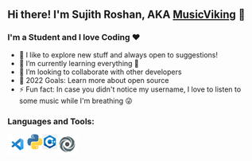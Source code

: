 ## Hi there! I'm Sujith Roshan, AKA [MusicViking](https://github.com/MusicViking) 👋

### I'm a Student and I love Coding ❤️
- 🔭 I like to explore new stuff and always open to suggestions!
- 🌱 I’m currently learning everything 🤣
- 👯 I’m looking to collaborate with other developers
- 🥅 2022 Goals: Learn more about open source
- ⚡ Fun fact: In case you didn't notice my username, I love to listen to some music while I'm breathing 😜

### Languages and Tools:

<img align="left" alt="Visual Studio Code" width="40px" src="/Images/vscode.png" />
<img align="left" alt="Python" width="30px" src="/Images/python.png" />
<img align="left" alt="C++" width="30px" src="/Images/cpp.png" />
<img align="left" alt="Replit" width="40px" src="/Images/replit.png" />
